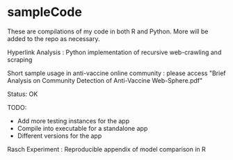 # sampleCode

These are compilations of my code in both R and Python. More will be added to the repo as necessary. 

Hyperlink Analysis : Python implementation of recursive web-crawling and scraping

Short sample usage in anti-vaccine online community : please access "Brief Analysis on Community Detection of Anti-Vaccine Web-Sphere.pdf"

Status: OK

TODO:
- Add more testing instances for the app
- Compile into executable for a standalone app
- Different versions for the app



Rasch Experiment   : Reproducible appendix of model comparison in R 

